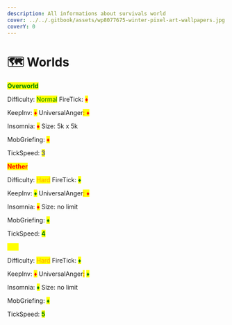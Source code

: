 ```yaml
---
description: All informations about survivals world
cover: ../../.gitbook/assets/wp8077675-winter-pixel-art-wallpapers.jpg
coverY: 0
---
```


# 🗺 Worlds

<mark style="color:green;">**Overworld**</mark>

Difficulty: <mark style="color:green;">Normal</mark>      FireTick: <mark style="color:red;">♦</mark>

KeepInv: <mark style="color:red;">♦</mark>                 UniversalAnger<mark style="color:red;">: ♦</mark>

Insomnia: <mark style="color:red;">♦</mark>                Size: 5k x 5k

MobGriefing: <mark style="color:red;">♦</mark>

TickSpeed: <mark style="color:blue;">3</mark>

<mark style="color:red;">**Nether**</mark>

Difficulty: <mark style="color:orange;">Hard</mark>          FireTick: <mark style="color:green;">♦</mark>

KeepInv: <mark style="color:green;">♦</mark>                 <mark style="color:red;"></mark>                 UniversalAnger<mark style="color:red;">: ♦</mark>

Insomnia: <mark style="color:red;">♦</mark>                Size: no limit

MobGriefing: <mark style="color:green;">♦</mark>

TickSpeed: <mark style="color:green;">**4**</mark>

<mark style="color:yellow;">**End**</mark>

Difficulty: <mark style="color:orange;">Hard</mark>          FireTick: <mark style="color:green;">♦</mark>

KeepInv: <mark style="color:red;">♦</mark>                 UniversalAnger<mark style="color:red;">:</mark> <mark style="color:green;">♦</mark>

Insomnia: <mark style="color:green;">♦</mark>                <mark style="color:red;"></mark>                Size: no limit

MobGriefing: <mark style="color:green;">♦</mark>

TickSpeed: <mark style="color:green;">**5**</mark>
